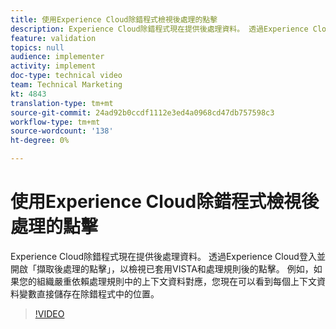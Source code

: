 ```yaml
---
title: 使用Experience Cloud除錯程式檢視後處理的點擊
description: Experience Cloud除錯程式現在提供後處理資料。 透過Experience Cloud登入並開啟「擷取後處理的點擊」，以檢視已套用VISTA和處理規則後的點擊。 例如，如果您的組織嚴重依賴處理規則中的上下文資料對應，您現在可以看到每個上下文資料變數直接儲存在除錯程式中的位置。
feature: validation
topics: null
audience: implementer
activity: implement
doc-type: technical video
team: Technical Marketing
kt: 4843
translation-type: tm+mt
source-git-commit: 24ad92b0ccdf1112e3ed4a0968cd47db757598c3
workflow-type: tm+mt
source-wordcount: '138'
ht-degree: 0%

---
```



# 使用Experience Cloud除錯程式檢視後處理的點擊

Experience Cloud除錯程式現在提供後處理資料。 透過Experience Cloud登入並開啟「擷取後處理的點擊」，以檢視已套用VISTA和處理規則後的點擊。 例如，如果您的組織嚴重依賴處理規則中的上下文資料對應，您現在可以看到每個上下文資料變數直接儲存在除錯程式中的位置。

>[!VIDEO](https://video.tv.adobe.com/v/32961/?quality=12)
